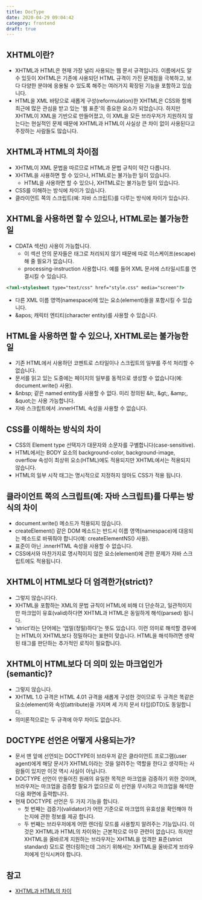 ```yaml
---
title: DocType
date: 2020-04-29 09:04:42
category: frontend
draft: true
---
```


## XHTML이란?

- XHTML과 HTML은 현재 가장 널리 사용되는 웹 문서 규격입니다. 이름에서도 알 수 있듯이 XHTML은 기존에 사용되던 HTML 규격이 가진 문제점을 극복하고, 보다 다양한 분야에 응용될 수 있도록 해주는 여러가지 확장된 기능을 포함하고 있습니다.
- HTML을 XML 바탕으로 새롭게 구성(reformulation)한 XHTML은 CSS와 함께 최근에 많은 관심을 받고 있는 '웹 표준'의 중요한 요소가 되었습니다. 하지만 XHTML이 XML을 기반으로 만들어졌고, 이 XML을 모든 브라우저가 지원하지 않는다는 현실적인 문제 때문에 XHTML과 HTML이 사실상 큰 차이 없이 사용된다고 주장하는 사람들도 많습니다.

## XHTML과 HTML의 차이점

- XHTML이 XML 문법을 따르므로 HTML과 문법 규칙이 약간 다릅니다.
- XHTML을 사용하면 할 수 있으나, HTML로는 불가능한 일이 있습니다.
  - HTML을 사용하면 할 수 있으나, XHTML로는 불가능한 일이 있습니다.
- CSS를 이해하는 방식에 차이가 있습니다.
- 클라이언트 쪽의 스크립트(예: 자바 스크립트)를 다루는 방식에 차이가 있습니다.

## XHTML을 사용하면 할 수 있으나, HTML로는 불가능한 일

- CDATA 섹션(<![CDATA[ … ]]>) 사용이 가능합니다.
  - 이 섹션 안의 문자들은 태그로 처리되지 않기 때문에 따로 이스케이프(escape) 해 줄 필요가 없습니다.
  - processing-instruction 사용합니다. 예를 들어 XML 문서에 스타일시트를 연결시킬 수 있습니다.

```html
<?xml-stylesheet type="text/css" href="style.css" media="screen"?>
```

- 다른 XML 이름 영역(namespace)에 있는 요소(element)들을 포함시킬 수 있습니다.
- \&apos; 캐릭터 엔티티(character entity)를 사용할 수 있습니다.

## HTML을 사용하면 할 수 있으나, XHTML로는 불가능한 일

- 기존 HTML에서 사용하던 <!-- … --> 코멘트로 스타일이나 스크립트의 일부를 주석 처리할 수 없습니다.
- 문서를 읽고 있는 도중에는 페이지의 일부를 동적으로 생성할 수 없습니다(예: document.write() 사용).
- \&nbsp; 같은 named entity를 사용할 수 없다. 미리 정의된 \&lt;, \&gt;, \&amp;, \&quot;는 사용 가능합니다.
- 자바 스크립트에서 .innerHTML 속성을 사용할 수 없습니다.

## CSS를 이해하는 방식의 차이

- CSS의 Element type 선택자가 대문자와 소문자를 구별합니다(case-sensitive).
- HTML에서는 BODY 요소의 background-color, background-image, overflow 속성이 최상위 요소(HTML)에도 적용되지만 XHTML에서는 적용되지 않습니다.
- HTML의 일부 시작 태그는 명시적으로 지정하지 않아도 CSS가 적용 됩니다.

## 클라이언트 쪽의 스크립트(예: 자바 스크립트)를 다루는 방식의 차이

- document.write() 메소드가 적용되지 않습니다.
- createElement() 같은 DOM 메소드는 반드시 이름 영역(namespace)에 대응되는 메소드로 바꿔줘야 합니다(예: createElementNS() 사용).
- 표준이 아닌 .innerHTML 속성을 사용할 수 없습니다.
- CSS에서와 마찬가지로 명시적이지 않은 요소(element)에 관한 문제가 자바 스크립트에도 적용됩니다.

## XHTML이 HTML보다 더 엄격한가(strict)?

- 그렇지 않습니다다.
- XHTML을 포함하는 XML의 문법 규칙이 HTML에 비해 더 단순하고, 일관적이지만 마크업이 유효(valid)하다면 XHTML과 HTML은 동일하게 해석(parsed) 됩니다.
- ‘strict’라는 단어에는 ‘엄밀(정밀)하다’는 뜻도 있습니다. 이런 의미로 해석할 경우에는 HTML이 XHTML보다 정밀하다는 표현이 맞습니다. HTML을 해석하려면 생략된 태그를 판단하는 추가적인 로직이 필요합니다.

## XHTML이 HTML보다 더 의미 있는 마크업인가(semantic)?

- 그렇지 않습니다.
- XHTML 1.0 규격은 HTML 4.01 규격을 새롭게 구성한 것이므로 두 규격은 똑같은 요소(element)와 속성(attribute)을 가지며 세 가지 문서 타입(DTD)도 동일합니다.
- 의미론적으로는 두 규격에 아무 차이도 없습니다.

## DOCTYPE 선언은 어떻게 사용되는가?

- 문서 맨 앞에 선언되는 DOCTYPE이 브라우저 같은 클라이언트 프로그램(user agent)에게 해당 문서가 XHTML이라는 것을 알려주는 역할을 한다고 생각하는 사람들이 있지만 이것 역시 사실이 아닙니다.
- DOCTYPE 선언이 만들어진 원래의 유일한 목적은 마크업을 검증하기 위한 것이며, 브라우저는 마크업을 검증할 필요가 없으므로 이 선언을 무시하고 마크업을 해석한 다음 화면에 출력합니다.
- 현재 DOCTYPE 선언은 두 가지 기능을 합니다.
  - 첫 번째는 검증기(validator)가 어떤 기준으로 마크업의 유효성을 확인해야 하는지에 관한 정보를 제공 합니다.
  - 두 번째는 브라우저에게 어떤 렌더링 모드를 사용할지 알려주는 기능입니다. 이것은 XHTML과 HTML의 차이와는 근본적으로 아무 관련이 없습니다. 하지만 XHTML을 올바르게 지원하는 브라우저는 XHTML을 엄격한 표준(strict standard) 모드로 렌더링하는데 그러기 위해서는 XHTML을 올바르게 브라우저에게 인식시켜야 합니다.

## 참고

- [XHTML과 HTML의 차이](http://blog.wystan.net/2007/05/24/xhtml-vs-html)

